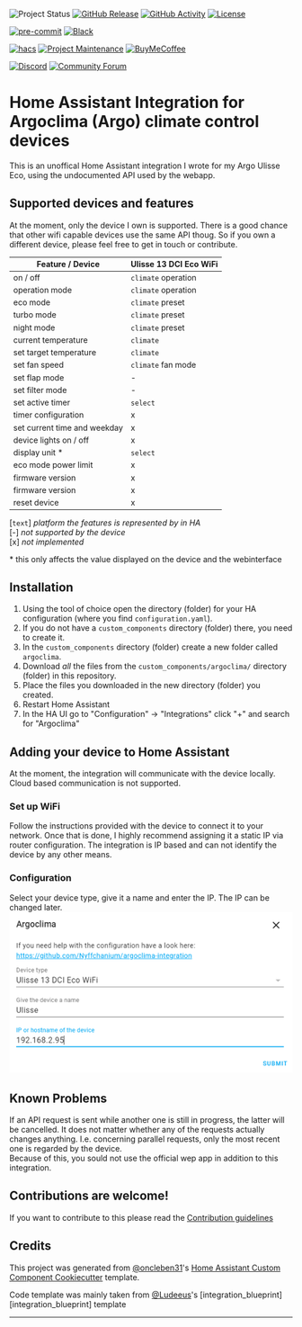 ![Project Status][project-status-shield]
[![GitHub Release][releases-shield]][releases]
[![GitHub Activity][commits-shield]][commits]
[![License][license-shield]](LICENSE)

[![pre-commit][pre-commit-shield]][pre-commit]
[![Black][black-shield]][black]

[![hacs][hacsbadge]][hacs]
[![Project Maintenance][maintenance-shield]][user_profile]
[![BuyMeCoffee][buymecoffeebadge]][buymecoffee]

[![Discord][discord-shield]][discord]
[![Community Forum][forum-shield]][forum]

# Home Assistant Integration for Argoclima (Argo) climate control devices

This is an unoffical Home Assistant integration I wrote for my Argo Ulisse Eco, using the undocumented API used by the webapp.

## Supported devices and features

At the moment, only the device I own is supported. There is a good chance that other wifi capable devices use the same API thoug. So if you own a different device, please feel free to get in touch or contribute.

| Feature / Device             | Ulisse 13 DCI Eco WiFi |
| ---------------------------- | ---------------------- |
| on / off                     | `climate` operation    |
| operation mode               | `climate` operation    |
| eco mode                     | `climate` preset       |
| turbo mode                   | `climate` preset       |
| night mode                   | `climate` preset       |
| current temperature          | `climate`              |
| set target temperature       | `climate`              |
| set fan speed                | `climate` fan mode     |
| set flap mode                | -                      |
| set filter mode              | -                      |
| set active timer             | `select`               |
| timer configuration          | x                      |
| set current time and weekday | x                      |
| device lights on / off       | x                      |
| display unit \*              | `select`               |
| eco mode power limit         | x                      |
| firmware version             | x                      |
| firmware version             | x                      |
| reset device                 | x                      |

[`text`] _platform the features is represented by in HA_\
[-] _not supported by the device_\
[x] _not implemented_

\* this only affects the value displayed on the device and the webinterface

## Installation

1. Using the tool of choice open the directory (folder) for your HA configuration (where you find `configuration.yaml`).
2. If you do not have a `custom_components` directory (folder) there, you need to create it.
3. In the `custom_components` directory (folder) create a new folder called `argoclima`.
4. Download _all_ the files from the `custom_components/argoclima/` directory (folder) in this repository.
5. Place the files you downloaded in the new directory (folder) you created.
6. Restart Home Assistant
7. In the HA UI go to "Configuration" -> "Integrations" click "+" and search for "Argoclima"

## Adding your device to Home Assistant

At the moment, the integration will communicate with the device locally. Cloud based communication is not supported.

### Set up WiFi

Follow the instructions provided with the device to connect it to your network. Once that is done, I highly recommend assigning it a static IP via router configuration. The integration is IP based and can not identify the device by any other means.

### Configuration

Select your device type, give it a name and enter the IP. The IP can be changed later.\
![configuration](config.png)

## Known Problems

If an API request is sent while another one is still in progress, the latter will be cancelled. It does not matter whether any of the requests actually changes anything. I.e. concerning parallel requests, only the most recent one is regarded by the device.\
Because of this, you sould not use the official wep app in addition to this integration.

## Contributions are welcome!

If you want to contribute to this please read the [Contribution guidelines](CONTRIBUTING.md)

## Credits

This project was generated from [@oncleben31](https://github.com/oncleben31)'s [Home Assistant Custom Component Cookiecutter](https://github.com/oncleben31/cookiecutter-homeassistant-custom-component) template.

Code template was mainly taken from [@Ludeeus](https://github.com/ludeeus)'s [integration_blueprint][integration_blueprint] template

---

[argoclima]: https://github.com/nyffchanium/argoclima-integration
[black]: https://github.com/psf/black
[black-shield]: https://img.shields.io/badge/code%20style-black-000000.svg?style=for-the-badge
[project-status-shield]: https://img.shields.io/badge/project%20status-experimental-red.svg?style=for-the-badge
[buymecoffee]: https://www.buymeacoffee.com/nyffchanium
[buymecoffeebadge]: https://img.shields.io/badge/buy%20me%20a%20coffee-donate-yellow.svg?style=for-the-badge
[commits-shield]: https://img.shields.io/github/commit-activity/y/nyffchanium/argoclima-integration.svg?style=for-the-badge
[commits]: https://github.com/nyffchanium/argoclima-integration/commits/master
[hacs]: https://hacs.xyz
[hacsbadge]: https://img.shields.io/badge/HACS-Custom-orange.svg?style=for-the-badge
[discord]: https://discord.gg/Qa5fW2R
[discord-shield]: https://img.shields.io/discord/330944238910963714.svg?style=for-the-badge
[exampleimg]: example.png
[forum-shield]: https://img.shields.io/badge/community-forum-brightgreen.svg?style=for-the-badge
[forum]: https://community.home-assistant.io/
[license]: https://github.com/nyffchanium/argoclima-integration/blob/master/LICENSE
[license-shield]: https://img.shields.io/github/license/nyffchanium/argoclima-integration.svg?style=for-the-badge
[maintenance-shield]: https://img.shields.io/badge/maintainer-%40nyffchanium-blue.svg?style=for-the-badge
[pre-commit]: https://github.com/pre-commit/pre-commit
[pre-commit-shield]: https://img.shields.io/badge/pre--commit-enabled-brightgreen?style=for-the-badge
[releases-shield]: https://img.shields.io/github/release/nyffchanium/argoclima-integration.svg?style=for-the-badge
[releases]: https://github.com/nyffchanium/argoclima-integration/releases
[user_profile]: https://github.com/nyffchanium
